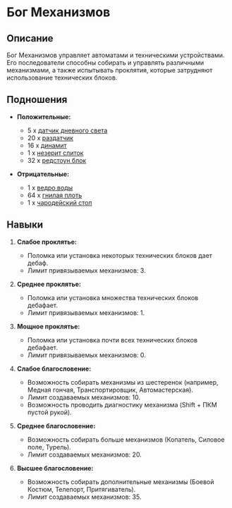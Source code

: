 # Бог Механизмов

## Описание  
Бог Механизмов управляет автоматами и техническими устройствами. Его последователи способны собирать и управлять различными механизмами, а также испытывать проклятия, которые затрудняют использование технических блоков.

## Подношения

- **Положительные:**
  - 5 x [датчик дневного света]()
  - 20 x [раздатчик]()
  - 16 x [динамит]()
  - 1 x [незерит слиток]()
  - 32 x [редстоун блок]()

- **Отрицательные:**
  - 1 x [ведро воды]()
  - 64 x [гнилая плоть]()
  - 1 x [чародейский стол]()

## Навыки

1. **Слабое проклятье:**
   - Поломка или установка некоторых технических блоков дает дебаф.
   - Лимит привязываемых механизмов: 3.

2. **Среднее проклятье:**
   - Поломка или установка множества технических блоков дебафает.
   - Лимит привязываемых механизмов: 1.

3. **Мощное проклятье:**
   - Поломка или установка почти всех технических блоков дебафает.
   - Лимит привязываемых механизмов: 0.

4. **Слабое благословение:**
   - Возможность собирать механизмы из шестеренок (например, Медная гончая, Транспортировщик, Автомастерская).
   - Лимит создаваемых механизмов: 10.
   - Возможность проводить диагностику механизма (Shift + ПКМ пустой рукой).

5. **Среднее благословение:**
   - Возможность собирать больше механизмов (Копатель, Силовое поле, Турель).
   - Лимит создаваемых механизмов: 20.

6. **Высшее благословение:**
   - Возможность собирать дополнительные механизмы (Боевой Костюм, Телепорт, Притягиватель).
   - Лимит создаваемых механизмов: 35.